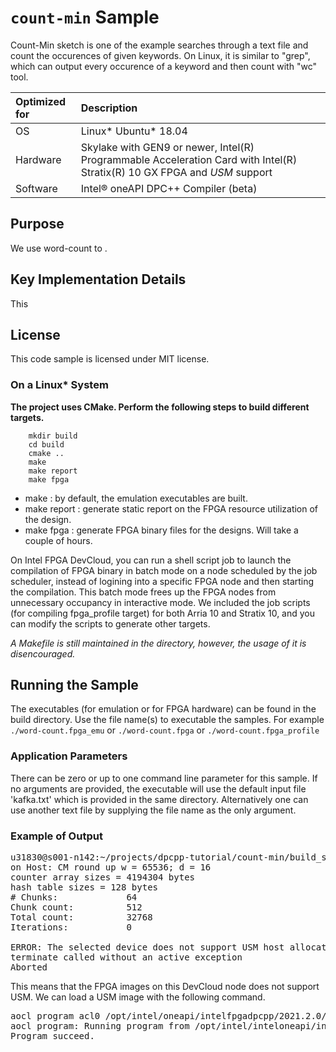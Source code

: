 # `count-min` Sample

Count-Min sketch is one of the  example searches through a text file and count the occurences of given keywords. On Linux, it is similar to "grep", which can output every occurence of a keyword and then count with "wc" tool.  

| Optimized for                     | Description
|:---                               |:---
| OS                                | Linux* Ubuntu* 18.04
| Hardware                          | Skylake with GEN9 or newer, Intel(R) Programmable Acceleration Card with Intel(R) Stratix(R) 10 GX FPGA and *USM* support
| Software                          | Intel&reg; oneAPI DPC++ Compiler (beta)  

## Purpose

We use word-count to .

## Key Implementation Details 

This


## License  
This code sample is licensed under MIT license. 

### On a Linux* System

**The project uses CMake. Perform the following steps to build different targets.** 

```
    mkdir build
    cd build
    cmake ..
    make
    make report
    make fpga
```
* make : by default, the emulation executables are built.
* make report : generate static report on the FPGA resource utilization of the design.
* make fpga : generate FPGA binary files for the designs. Will take a couple of hours.

On Intel FPGA DevCloud, you can run a shell script job to launch the compilation of FPGA binary in batch mode on a node scheduled by the job scheduler, instead of logining into a specific FPGA node and then starting the compilation. This batch mode frees up the FPGA nodes from unnecessary occupancy in interactive mode. We included the job scripts (for compiling fpga_profile target) for both Arria 10 and Stratix 10, and you can modify the scripts to generate other targets.

*A Makefile is still maintained in the directory, however, the usage of it is disencouraged.*

## Running the Sample

The executables (for emulation or for FPGA hardware) can be found in the build directory. Use the file name(s) to executable the samples. For example
    ```
    ./word-count.fpga_emu
    ```
or
    ```
    ./word-count.fpga
    ```
or
    ```
    ./word-count.fpga_profile
    ```

### Application Parameters
There can be zero or up to one command line parameter for this sample. If no arguments are provided, the executable will use the default input file 'kafka.txt' which is provided in the same directory. Alternatively one can use another text file by supplying the file name as the only argument.

### Example of Output
<pre>
u31830@s001-n142:~/projects/dpcpp-tutorial/count-min/build_s10_usm$ ./count-min.fpga
on Host: CM round up w = 65536; d = 16
counter array sizes = 4194304 bytes
hash table sizes = 128 bytes
# Chunks:             64
Chunk count:          512
Total count:          32768
Iterations:           0

ERROR: The selected device does not support USM host allocations
terminate called without an active exception
Aborted
</pre>
This means that the FPGA images on this DevCloud node does not support USM. We can load a USM image with the following command.
<pre>
aocl program acl0 /opt/intel/oneapi/intelfpgadpcpp/2021.2.0/board/intel_s10sx_pac/bringup/aocxs/pac_s10_usm.aocx 
aocl program: Running program from /opt/intel/inteloneapi/intelfpgadpcpp/latest/board/intel_s10sx_pac/linux64/libexec
Program succeed. 
</pre>
